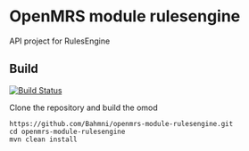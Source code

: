 # OpenMRS module rulesengine

API project for RulesEngine

## Build

[![Build Status](https://travis-ci.org/Bahmni/openmrs-module-rulesengine.svg?branch=master)](https://travis-ci.org/Bahmni/openmrs-module-rulesengine)


Clone the repository and build the omod
   
    https://github.com/Bahmni/openmrs-module-rulesengine.git
    cd openmrs-module-rulesengine
    mvn clean install
    
